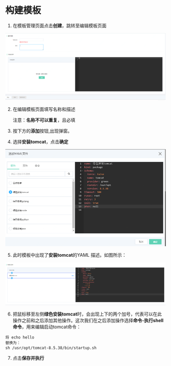 # 构建模板

1. 在模板管理页面点击**创建**，跳转至编辑模板页面

![](../../../../image/opswork/Sample-1.PNG)

2. 在编辑模板页面填写名称和描述

   注意：**名称不可以重复**，且必填

3. 按下方的**添加**按钮,出现弹窗。

4. 选择**安装tomcat**，点击**确定**

![](../../../../image/opswork/Sample-2.PNG)

5. 此时模板中出现了**安装tomcat**的YAML 描述。如图所示：

![](../../../../image/opswork/Sample-3.PNG)

6. 把鼠标移至左侧**绿色安装tomcat**时，会出现上下的两个加号，代表可以在此操作之前和之后添加其他操作。这次我们在之后添加操作选择**命令-执行shell命令**，用来编辑启动tomcat命令：
  ```shell
  将 echo hello
  替换为：
  sh /usr/opt/tomcat-8.5.38/bin/startup.sh
  ```

7. 点击**保存并执行**

